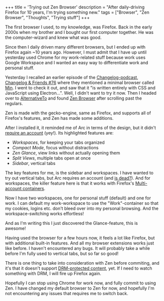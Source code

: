 +++
title = 'Trying out Zen Browser'
description = "After daily-driving Firefox for 10 years, I'm trying something new."
tags = ["Browser", "Zen Browser", "Thoughts", "Trying stuff"]
+++

The first browser I used, to my knowledge, was Firefox. Back in the early 2000s
when my brother and I bought our first computer together. He was the
computer-wizard and knew what was good.

Since then I daily driven many different browsers, but I ended up with Firefox
again ~10 years ago. However, I must admit that I have up until yesterday used
Chrome for my work-related stuff because work uses Google Workspace and I wanted
an easy way to differentiate work and personal stuff.

Yesterday I recalled an earlier episode of the
[Changelog-podcast](https://changelog.com/),
[Changelog & Friends #76](https://changelog.com/friends/76) where they mentioned
a minimal browser called [Min](https://minbrowser.org/). I went to check it out,
and saw that it "is written entirely with CSS and JavaScript using Electron...".
Well, I didn't want to try it now. Then I headed over to
[AlternativeTo](https://alternativeto.net/software/min-browser/?license=opensource)
and found [Zen Browser](https://zen-browser.app/) after scrolling past the
regulars.

Zen is made with the gecko-engine, same as Firefox, and supports all of
Firefox's features, and Zen has made some additions.

After I installed it, it reminded me of Arc in terms of the design, but it
didn't [require an account](/blog/arc-browser-account) (yey!). Its highlighted
features are:

- _Workspaces_, for keeping your tabs organized
- _Compact Mode_, focus without distractions
- _Zen Glance_, view links without actually opening them
- _Split Views_, multiple tabs open at once
- _Sidebar_, vertical tabs

The key features for me, is the sidebar and workspaces. I have wanted to try out
vertical tabs, but Arc requires an account (and
[is dead?](https://www.theverge.com/2024/10/24/24279020/browser-company-ai-browser-arc)).
And for workspaces, the killer feature here is that it works with Firefox's
[Multi-account containers](https://addons.mozilla.org/en-US/firefox/addon/multi-account-containers/).

Now I have two workspaces, one for personal stuff (default) and one for work. I
can default my work-workspace to use the "Work"-container so that my cookies,
logins etc. don't bleed over into my personal browsing. And the
workspace-switching works effortless!

And as I'm writing this I just discovered the Glance-feature, this is awesome!

Having used the browser for a few hours now, it feels a lot like Firefox, but
with additional built-in features. And all my browser extensions works just like
before. I haven't encountered any bugs. It will probably take a while before I'm
fully used to vertical tabs, but so far so good!

There is one thing to take into consideration with Zen before commiting, and
it's that it doesn't support
[DRM-protected content](https://docs.zen-browser.app/faq#why-cant-zen-browser-play-drm-protected-content),
yet. If I need to watch something with DRM, I will fire up Firefox again.

Hopefully I can stop using Chrome for work now, and fully commit to using Zen. I
have changed my default browser to Zen for now, and hopefully I'm not
encountering any issues that requires me to switch back.

